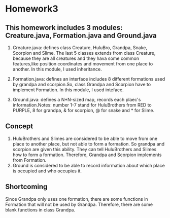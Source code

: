 # Homework3
## This homework includes 3 modules: Creature.java, Formation.java and Ground.java
1. Creature.java: defines class Creature, HuluBro, Grandpa, Snake, Scorpion and Slime.
The last 5 classes extends from class Creature, because they are all creatures and they hava some common features,like position coordinates and movement from one place to another.
In this module, I used inheritance.

2. Formation.java: defines an interface includes 8 different formations used by grandpa and scorpion.So, class Grandpa and Scorpion have to implement Formation.
In this module, I used inteface.

3. Ground.java: defines a N\*N-sized map, records each plaec's information.Notes: number 1-7 stand for HuluBrothers from RED to PURPLE,
8 for grandpa, & for scorpion, @ for snake and  * for Slime.

## Concept
1. HuluBrothers and Slimes are considered to be able to move from one place to another place, but not able to form a formation. 
So grandpa and scorpion are given this ability. They can tell HuluBrothers and Slimes how to form a formation. Therefore, Grandpa and Scorpion implements from Formation.
2. Ground is considered to be able to record information about which place is occupied and who occupies it. 

## Shortcoming
Since Grandpa only uses one formation, there are some functions in Formation that will not be used by Grandpa. Therefore, there are some blank functions in class Grandpa.